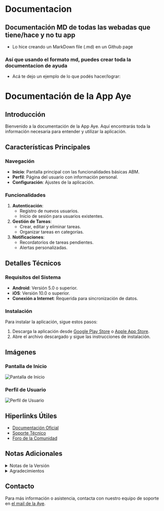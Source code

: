 # Documentacion
## Documentación MD de todas las webadas que tiene/hace y no tu app
- Lo hice creando un MarkDown file (.md) en un Github page
### Así que usando el formato md, puedes crear toda la documentacion de ayuda
* Acá te dejo un ejemplo de lo que podés hacer/lograr:

# Documentación de la App Aye

## Introducción

Bienvenido a la documentación de la App Aye. Aquí encontrarás toda la información necesaria para entender y utilizar la aplicación.

## Características Principales

### Navegación

- **Inicio**: Pantalla principal con las funcionalidades básicas ABM.
- **Perfil**: Página del usuario con información personal.
- **Configuración**: Ajustes de la aplicación.

### Funcionalidades

1. **Autenticación**:
    - Registro de nuevos usuarios.
    - Inicio de sesión para usuarios existentes.
2. **Gestión de Tareas**:
    - Crear, editar y eliminar tareas.
    - Organizar tareas en categorías.
3. **Notificaciones**:
    - Recordatorios de tareas pendientes.
    - Alertas personalizadas.

## Detalles Técnicos

### Requisitos del Sistema

- **Android**: Versión 5.0 o superior.
- **iOS**: Versión 10.0 o superior.
- **Conexión a Internet**: Requerida para sincronización de datos.

### Instalación

Para instalar la aplicación, sigue estos pasos:

1. Descarga la aplicación desde [Google Play Store](https://play.google.com) o [Apple App Store](https://www.apple.com/app-store/).
2. Abre el archivo descargado y sigue las instrucciones de instalación.

## Imágenes

### Pantalla de Inicio

![Pantalla de Inicio]([https://example.com/image1.png](https://img.freepik.com/vector-premium/conjunto-pantallas-inicio-sesion-ui-ux-gui-pantalla-diferentes-aplicaciones_504060-299.jpg?w=1060))

### Perfil de Usuario

![Perfil de Usuario]([https://example.com/image2.png](https://s.tmimgcdn.com/scr/800x500/329000/signup-user-interface-elements-for-any-design-flat-design-colored-ui-kit-collection_329008-original.jpg))

## Hiperlinks Útiles

- [Documentación Oficial](https://example.com/documentation)
- [Soporte Técnico](https://example.com/support)
- [Foro de la Comunidad](https://example.com/forum)

## Notas Adicionales

<details>
  <summary>Notas de la Versión</summary>
  - Versión 1.0: Lanzamiento inicial.
  - Versión 1.1: Mejoras de rendimiento y corrección de errores.
</details>

<details>
  <summary>Agradecimientos</summary>
  Agradecemos a todos los colaboradores y usuarios beta por sus valiosas contribuciones y comentarios.
</details>

## Contacto

Para más información o asistencia, contacta con nuestro equipo de soporte en [el mail de la Aye](mailto:ayeapp@aye.com).
